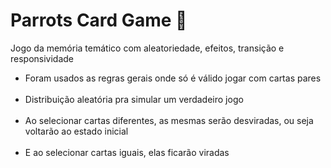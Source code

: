 <h1> Parrots Card Game 🦜</h1> 




<p>Jogo da memória temático com aleatoriedade, efeitos, transição e responsividade</p>

<ul>
<li>Foram usados as regras gerais onde só é válido jogar com cartas pares</li>
</br>
<li>Distribuição aleatória pra simular um verdadeiro jogo</li>
</br>
<li>Ao selecionar cartas diferentes, as mesmas serão desviradas, ou seja voltarão ao estado inicial</li>
</br>

<li>E ao selecionar cartas iguais, elas ficarão viradas</li>
</ul>


